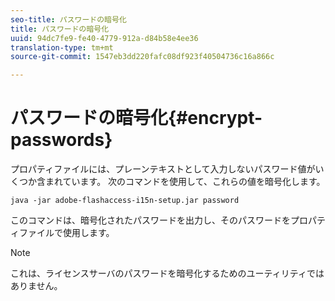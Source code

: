 ```yaml
---
seo-title: パスワードの暗号化
title: パスワードの暗号化
uuid: 94dc7fe9-fe40-4779-912a-d84b58e4ee36
translation-type: tm+mt
source-git-commit: 1547eb3dd220fafc08df923f40504736c16a866c

---
```



# パスワードの暗号化{#encrypt-passwords}

プロパティファイルには、プレーンテキストとして入力しないパスワード値がいくつか含まれています。 次のコマンドを使用して、これらの値を暗号化します。

`java -jar adobe-flashaccess-i15n-setup.jar password`

このコマンドは、暗号化されたパスワードを出力し、そのパスワードをプロパティファイルで使用します。

>[!NOTE]
>これは、ライセンスサーバのパスワードを暗号化するためのユーティリティではありません。


